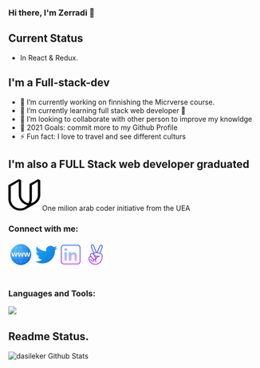### Hi there, I'm Zerradi 👋

## Current Status
 
- In React & Redux.

## I'm a Full-stack-dev
- 🔭 I’m currently working on finnishing the Micrverse course.
- 🌱 I’m currently learning full stack web developer 🤣
- 👯 I’m looking to collaborate with other person to improve my knowldge
- 🥅 2021 Goals: commit more to my Github Profile
- ⚡ Fun fact: I love to travel and see different  culturs

## I'm also a FULL Stack web developer graduated 

<img alt="udacity"  src="udacity.png" /> <span style="marging-bottom: 15px;"> One milion arab coder initiative from the UEA<span>

### Connect with me:

<img src="assets/website.png" style="float: left;" />
<img src="assets/twitter.png" style="float: left;"/>
<img src="assets/linkedIn.png" style="float: left;"/>
<img src="assets/angellist.png" />
<br />
<br />

### Languages and Tools:
<img src="https://img.icons8.com/color/50/000000/html-5--v1.png"/>

<br/>

## Readme Status. 

<img  alt="dasileker Github Stats" src="https://github-readme-stats.vercel.app/api?username=dasileker&count_private=true"/>

<br />

